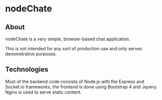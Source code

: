 # nodeChate
## About
nodeChate is a very simple, browser-based chat application.

This is not intended for any sort of production use and only serves demonstrative purposes.
## Technologies
Most of the backend code consists of Node.js with the Express and Socket.io frameworks,
the frontend is done using Bootstrap 4 and Jquery. Nginx is used to serve static content.